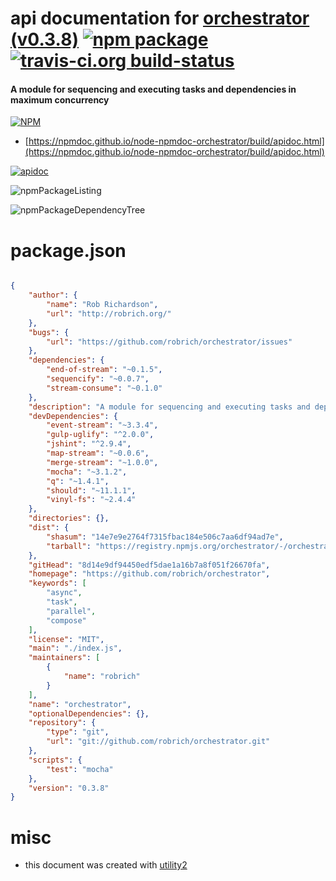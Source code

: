 # api documentation for  [orchestrator (v0.3.8)](https://github.com/robrich/orchestrator)  [![npm package](https://img.shields.io/npm/v/npmdoc-orchestrator.svg?style=flat-square)](https://www.npmjs.org/package/npmdoc-orchestrator) [![travis-ci.org build-status](https://api.travis-ci.org/npmdoc/node-npmdoc-orchestrator.svg)](https://travis-ci.org/npmdoc/node-npmdoc-orchestrator)
#### A module for sequencing and executing tasks and dependencies in maximum concurrency

[![NPM](https://nodei.co/npm/orchestrator.png?downloads=true&downloadRank=true&stars=true)](https://www.npmjs.com/package/orchestrator)

- [https://npmdoc.github.io/node-npmdoc-orchestrator/build/apidoc.html](https://npmdoc.github.io/node-npmdoc-orchestrator/build/apidoc.html)

[![apidoc](https://npmdoc.github.io/node-npmdoc-orchestrator/build/screenCapture.buildCi.browser.%252Ftmp%252Fbuild%252Fapidoc.html.png)](https://npmdoc.github.io/node-npmdoc-orchestrator/build/apidoc.html)

![npmPackageListing](https://npmdoc.github.io/node-npmdoc-orchestrator/build/screenCapture.npmPackageListing.svg)

![npmPackageDependencyTree](https://npmdoc.github.io/node-npmdoc-orchestrator/build/screenCapture.npmPackageDependencyTree.svg)



# package.json

```json

{
    "author": {
        "name": "Rob Richardson",
        "url": "http://robrich.org/"
    },
    "bugs": {
        "url": "https://github.com/robrich/orchestrator/issues"
    },
    "dependencies": {
        "end-of-stream": "~0.1.5",
        "sequencify": "~0.0.7",
        "stream-consume": "~0.1.0"
    },
    "description": "A module for sequencing and executing tasks and dependencies in maximum concurrency",
    "devDependencies": {
        "event-stream": "~3.3.4",
        "gulp-uglify": "^2.0.0",
        "jshint": "^2.9.4",
        "map-stream": "~0.0.6",
        "merge-stream": "~1.0.0",
        "mocha": "~3.1.2",
        "q": "~1.4.1",
        "should": "~11.1.1",
        "vinyl-fs": "~2.4.4"
    },
    "directories": {},
    "dist": {
        "shasum": "14e7e9e2764f7315fbac184e506c7aa6df94ad7e",
        "tarball": "https://registry.npmjs.org/orchestrator/-/orchestrator-0.3.8.tgz"
    },
    "gitHead": "8d14e9df94450edf5dae1a16b7a8f051f26670fa",
    "homepage": "https://github.com/robrich/orchestrator",
    "keywords": [
        "async",
        "task",
        "parallel",
        "compose"
    ],
    "license": "MIT",
    "main": "./index.js",
    "maintainers": [
        {
            "name": "robrich"
        }
    ],
    "name": "orchestrator",
    "optionalDependencies": {},
    "repository": {
        "type": "git",
        "url": "git://github.com/robrich/orchestrator.git"
    },
    "scripts": {
        "test": "mocha"
    },
    "version": "0.3.8"
}
```



# misc
- this document was created with [utility2](https://github.com/kaizhu256/node-utility2)

